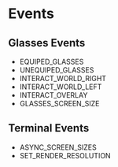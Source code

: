 # Events

## Glasses Events
* EQUIPED_GLASSES
* UNEQUIPED_GLASSES
* INTERACT_WORLD_RIGHT
* INTERACT_WORLD_LEFT
* INTERACT_OVERLAY
* GLASSES_SCREEN_SIZE

## Terminal Events
* ASYNC_SCREEN_SIZES
* SET_RENDER_RESOLUTION